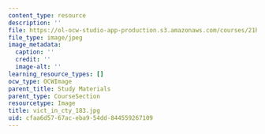```yaml
---
content_type: resource
description: ''
file: https://ol-ocw-studio-app-production.s3.amazonaws.com/courses/21h-342-the-royal-family-fall-2003/cfaa6d5767aceba954dd844559267109_vict_in_cty_183.jpg
file_type: image/jpeg
image_metadata:
  caption: ''
  credit: ''
  image-alt: ''
learning_resource_types: []
ocw_type: OCWImage
parent_title: Study Materials
parent_type: CourseSection
resourcetype: Image
title: vict_in_cty_183.jpg
uid: cfaa6d57-67ac-eba9-54dd-844559267109
---
```

